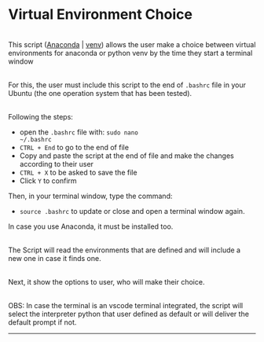 # Virtual Environment Choice


<br>This script ([Anaconda](./choice-env-anaconda.sh) | [venv](./choice-env-venv.sh)) allows the user make a choice between virtual environments for anaconda or python venv by the time they start a terminal window<br><br>

For this, the user must include this script to the end of <code>.bashrc</code> file in your Ubuntu (the one operation system that has been tested).<br><br>

Following the steps:

* open the <code>.bashrc</code> file with: <code>sudo nano ~/.bashrc</code>
* <code>CTRL + End</code> to go to the end of file
* Copy and paste the script at the end of file and make the changes according to their user
* <code>CTRL + X</code> to be asked to save the file
* Click <code>Y</code> to confirm

Then, in your terminal window, type the command:
* <code>source .bashrc</code> to update or close and open a terminal window again.

In case you use Anaconda, it must be installed too.<br><br>

The Script will read the environments that are defined and will include a new one in case it finds one.<br><br>

Next, it show the options to user, who will make their choice.<br><br>

OBS: In case the terminal is an vscode terminal integrated, the script will select the interpreter python that user defined as default or will deliver the default prompt if not.

<hr>
